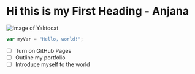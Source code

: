 # Hi this is my First Heading - Anjana
![Image of Yaktocat](https://octodex.github.com/images/yaktocat.png)

``` javascript
var myVar = "Hello, world!";
```


- [ ] Turn on GitHub Pages
- [ ] Outline my portfolio
- [ ] Introduce myself to the world
